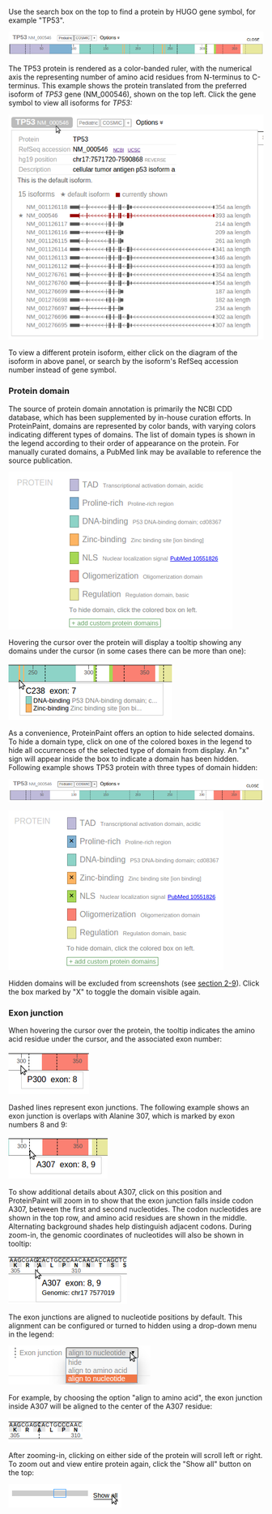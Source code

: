 Use the search box on the top to find a protein by HUGO gene symbol, for
example "TP53".

![](../../images/guides/proteinpaint/navigating-the-protein-diagram/media/image1.png)

The TP53 protein is rendered as a color-banded ruler, with the numerical
axis the representing number of amino acid residues from N-terminus to
C-terminus. This example shows the protein translated from the preferred
isoform of *TP53* gene (NM\_000546), shown on the top left. Click the
gene symbol to view all isoforms for *TP53:*

![](../../images/guides/proteinpaint/navigating-the-protein-diagram/media/image5.png)

To view a different protein isoform, either click on the diagram of the
isoform in above panel, or search by the isoform's RefSeq accession
number instead of gene symbol.

### **Protein domain**

The source of protein domain annotation is primarily the NCBI CDD
database, which has been supplemented by in-house curation efforts. In
ProteinPaint, domains are represented by color bands, with varying
colors indicating different types of domains. The list of domain types
is shown in the legend according to their order of appearance on the
protein. For manually curated domains, a PubMed link may be available to
reference the source publication.

![](../../images/guides/proteinpaint/navigating-the-protein-diagram/media/image3.png)

Hovering the cursor over the protein will display a tooltip showing any
domains under the cursor (in some cases there can be more than one):

![](../../images/guides/proteinpaint/navigating-the-protein-diagram/media/image2.png)

As a convenience, ProteinPaint offers an option to hide selected
domains. To hide a domain type, click on one of the colored boxes in the
legend to hide all occurrences of the selected type of domain from
display. An "x" sign will appear inside the box to indicate a domain has
been hidden. Following example shows TP53 protein with three types of
domain hidden:

![](../../images/guides/proteinpaint/navigating-the-protein-diagram/media/image6.png)

![](../../images/guides/proteinpaint/navigating-the-protein-diagram/media/image7.png)

Hidden domains will be excluded from screenshots (see [section
2-9](https://docs.google.com/document/d/1JWKq3ScW62GISFGuJvAajXchcRenZ3HAvpaxILeGaw0/edit#heading=h.35nkun2)).
Click the box marked by "X" to toggle the domain visible again.

### Exon junction

When hovering the cursor over the protein, the tooltip indicates the
amino acid residue under the cursor, and the associated exon number:

![](../../images/guides/proteinpaint/navigating-the-protein-diagram/media/image12.png)

Dashed lines represent exon junctions. The following example shows an
exon junction is overlaps with Alanine 307, which is marked by exon
numbers 8 and 9:

![](../../images/guides/proteinpaint/navigating-the-protein-diagram/media/image11.png)

To show additional details about A307, click on this position and
ProteinPaint will zoom in to show that the exon junction falls inside
codon A307, between the first and second nucleotides. The codon
nucleotides are shown in the top row, and amino acid residues are shown
in the middle. Alternating background shades help distinguish adjacent
codons. During zoom-in, the genomic coordinates of nucleotides will also
be shown in tooltip:

![](../../images/guides/proteinpaint/navigating-the-protein-diagram/media/image4.png)

The exon junctions are aligned to nucleotide positions by default. This
alignment can be configured or turned to hidden using a drop-down menu
in the legend:

![](../../images/guides/proteinpaint/navigating-the-protein-diagram/media/image10.png)

For example, by choosing the option "align to amino acid", the exon
junction inside A307 will be aligned to the center of the A307 residue:

![](../../images/guides/proteinpaint/navigating-the-protein-diagram/media/image9.png)

After zooming-in, clicking on either side of the protein will scroll
left or right. To zoom out and view entire protein again, click the
"Show all" button on the top:

![](../../images/guides/proteinpaint/navigating-the-protein-diagram/media/image8.png)
